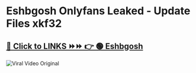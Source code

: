 
 # Eshbgosh Onlyfans Leaked - Update Files xkf32

## <h2><a href="https://clipsfans.com/Eshbgosh&ref=git">🔗 Click to LINKS ⏩⏩ 👉 🟢 Eshbgosh </a></h2>

<a href="https://clipsfans.com/Eshbgosh&ref=git" rel="nofollow" data-target="animated-image.originalLink"><img src="https://i.ibb.co.com/xMMVF88/686577567.gif" alt="Viral Video Original" style="max-width: 100%; display: inline-block;" data-target="animated-image.originalImage"></a>

